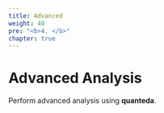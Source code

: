 ```yaml
---
title: Advanced
weight: 40
pre: "<b>4. </b>"
chapter: true
---
```




# Advanced Analysis

Perform advanced analysis using **quanteda**.
